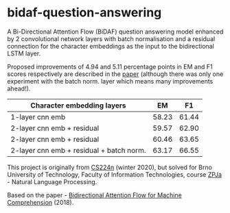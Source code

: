 # bidaf-question-answering

A Bi-Directional Attention Flow (BiDAF) question answering model enhanced by 2 convolutional network layers with batch normalisation and a residual connection for the character embeddings as the input to the bidirectional LSTM layer.

Proposed improvements of 4.94 and 5.11 percentage points in EM and F1 scores respectively are described in the [paper](https://github.com/tomassykora/bidaf-question-answering/blob/master/paper.pdf) (although there was only one experiment with the batch norm. layer which means many improvements ahead!).

Character embedding layers | EM | F1 |
--- | --- | --- |
1-layer cnn emb | 58.23 | 61.44
2-layer cnn emb + residual | 59.57 | 62.90 
2-layer cnn emb + residual | 60.46 | 63.65 
2-layer cnn emb + residual + batch norm. | 63.17 | 66.55 

This project is originally from [CS224n](http://web.stanford.edu/class/cs224n/) (winter 2020), but solved for Brno University of Technology, Faculty of Information Technologies, course [ZPJa](https://www.fit.vut.cz/study/course/13531/) - Natural Language Processing.

Based on the paper - [Bidirectional Attention Flow for Machine Comprehension](https://arxiv.org/abs/1611.01603) (2018).
